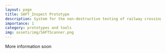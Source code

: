 ```yaml
---
layout: page
title: SAFT_Inspect Prototype
description: System for the non-destructive testing of railway crossings
importance: 1
category: prototypes and tools
img: assets/img/SAFTScanner.png
---
```


More information soon